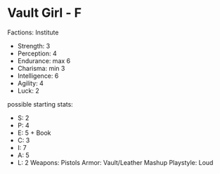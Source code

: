 # Vault Girl - F

Factions: Institute
- Strength: 3
- Perception: 4
- Endurance: max 6
- Charisma: min 3
- Intelligence: 6
- Agility: 4
- Luck: 2

possible starting stats:
- S: 2
- P: 4
- E: 5 + Book
- C: 3
- I: 7
- A: 5
- L: 2
Weapons: Pistols
Armor: Vault/Leather Mashup
Playstyle: Loud